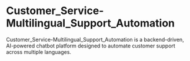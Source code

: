 # Customer_Service-Multilingual_Support_Automation
Customer_Service-Multilingual_Support_Automation is a backend-driven, AI-powered chatbot platform designed to automate customer support across multiple languages.
